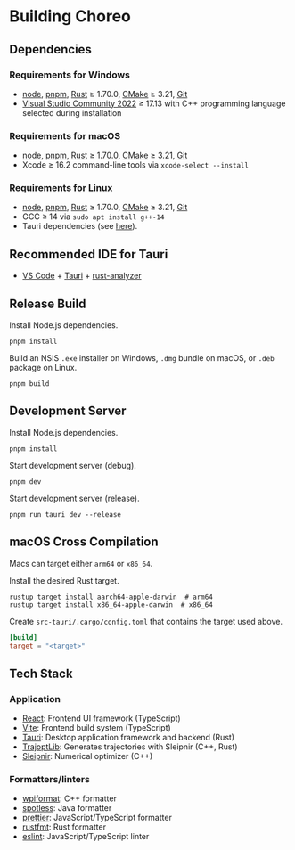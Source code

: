 # Building Choreo

## Dependencies

### Requirements for Windows

- [node](https://nodejs.org/en/download/), [pnpm](https://pnpm.io/installation), [Rust](https://www.rust-lang.org/tools/install) ≥ 1.70.0, [CMake](https://cmake.org/download) ≥ 3.21, [Git](https://git-scm.com/)
- [Visual Studio Community 2022](https://visualstudio.microsoft.com/vs/community/) ≥ 17.13 with C++ programming language selected during installation

### Requirements for macOS

- [node](https://nodejs.org/en/download/), [pnpm](https://pnpm.io/installation), [Rust](https://www.rust-lang.org/tools/install) ≥ 1.70.0, [CMake](https://cmake.org/download) ≥ 3.21, [Git](https://git-scm.com/)
- Xcode ≥ 16.2 command-line tools via `xcode-select --install`

### Requirements for Linux

- [node](https://nodejs.org/en/download/), [pnpm](https://pnpm.io/installation), [Rust](https://www.rust-lang.org/tools/install) ≥ 1.70.0, [CMake](https://cmake.org/download) ≥ 3.21, [Git](https://git-scm.com/)
- GCC ≥ 14 via `sudo apt install g++-14`
- Tauri dependencies (see [here](https://v2.tauri.app/start/prerequisites/#linux)).

## Recommended IDE for Tauri

- [VS Code](https://code.visualstudio.com/) + [Tauri](https://marketplace.visualstudio.com/items?itemName=tauri-apps.tauri-vscode) + [rust-analyzer](https://marketplace.visualstudio.com/items?itemName=rust-lang.rust-analyzer)

## Release Build

Install Node.js dependencies.

```console
pnpm install
```

Build an NSIS `.exe` installer on Windows, `.dmg` bundle on macOS, or `.deb` package on Linux.

```console
pnpm build
```

## Development Server

Install Node.js dependencies.

```console
pnpm install
```

Start development server (debug).

```console
pnpm dev
```

Start development server (release).

```console
pnpm run tauri dev --release
```

## macOS Cross Compilation

Macs can target either `arm64` or `x86_64`.

Install the desired Rust target.

```console
rustup target install aarch64-apple-darwin  # arm64
rustup target install x86_64-apple-darwin  # x86_64
```

Create `src-tauri/.cargo/config.toml` that contains the target used above.

```toml
[build]
target = "<target>"
```

## Tech Stack

### Application

- [React](https://react.dev/): Frontend UI framework (TypeScript)
- [Vite](https://vitejs.dev/): Frontend build system (TypeScript)
- [Tauri](https://tauri.app/): Desktop application framework and backend (Rust)
- [TrajoptLib](https://github.com/SleipnirGroup/Choreo/tree/main/trajoptlib): Generates trajectories with Sleipnir (C++, Rust)
- [Sleipnir](https://github.com/SleipnirGroup/Sleipnir): Numerical optimizer (C++)

### Formatters/linters

- [wpiformat](https://pypi.org/project/wpiformat/): C++ formatter
- [spotless](https://github.com/diffplug/spotless): Java formatter
- [prettier](https://prettier.io/): JavaScript/TypeScript formatter
- [rustfmt](https://github.com/rust-lang/rustfmt): Rust formatter
- [eslint](https://eslint.org/): JavaScript/TypeScript linter
